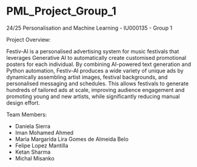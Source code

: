 # PML_Project_Group_1
24/25 Personalisation and Machine Learning - IU000135 - Group 1


Project Overview: 

Festiv-AI is a personalised advertising system for music festivals that leverages Generative AI to automatically create customised promotional posters for each individual.
By combining AI-powered text generation and Python automation, Festiv-AI produces a wide variety of unique ads by dynamically assembling artist images, festival backgrounds, and personalised messaging and schedules. 
This allows festivals to generate hundreds of tailored ads at scale, improving audience engagement and promoting young and new artists, while significantly reducing manual design effort.


Team Members: 
- Daniela Sierra
- Iman Mohamed Ahmed
- Maria Margarida Lira Gomes de Almeida Belo
- Felipe Lopez Mantilla
- Ketan Sharma
- Michal Misanko

